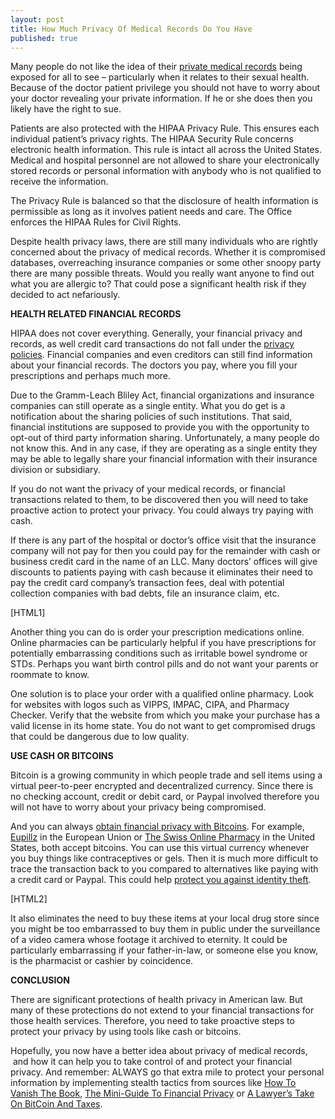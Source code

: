 ```yaml
---
layout: post
title: How Much Privacy Of Medical Records Do You Have
published: true
---
```

<p>Many people do not like the idea of their <a title="privacy of medical records" href="http://www.howtovanish.com/2012/05/privacy-of-medical-records/" target="_blank">private medical records</a> being exposed for all to see – particularly when it relates to their sexual health. Because of the doctor patient privilege you should not have to worry about your doctor revealing your private information. If he or she does then you likely have the right to sue.</p>
<p>Patients are also protected with the HIPAA Privacy Rule. This ensures each individual patient’s privacy rights. The HIPAA Security Rule concerns electronic health information. This rule is intact all across the United States. Medical and hospital personnel are not allowed to share your electronically stored records or personal information with anybody who is not qualified to receive the information.</p>
<p>The Privacy Rule is balanced so that the disclosure of health information is permissible as long as it involves patient needs and care. The Office enforces the HIPAA Rules for Civil Rights.</p>
<p>Despite health privacy laws, there are still many individuals who are rightly concerned about the privacy of medical records. Whether it is compromised databases, overreaching insurance companies or some other snoopy party there are many possible threats. Would you really want anyone to find out what you are allergic to? That could pose a significant health risk if they decided to act nefariously.</p>
<p><strong>HEALTH RELATED FINANCIAL RECORDS</strong></p>
<p>HIPAA does not cover everything. Generally, your financial privacy and records, as well credit card transactions do not fall under the <a title="privacy policies" href="http://www.howtovanish.com/2009/12/privacy-policies-a-misleading-misnomer/">privacy policies</a>. Financial companies and even creditors can still find information about your financial records. The doctors you pay, where you fill your prescriptions and perhaps much more.</p>
<p>Due to the Gramm-Leach Bliley Act, financial organizations and insurance companies can still operate as a single entity. What you do get is a notification about the sharing policies of such institutions. That said, financial institutions are supposed to provide you with the opportunity to opt-out of third party information sharing. Unfortunately, a many people do not know this. And in any case, if they are operating as a single entity they may be able to legally share your financial information with their insurance division or subsidiary.</p>
<p>If you do not want the privacy of your medical records, or financial transactions related to them, to be discovered then you will need to take proactive action to protect your privacy. You could always try paying with cash.</p>
<p>If there is any part of the hospital or doctor’s office visit that the insurance company will not pay for then you could pay for the remainder with cash or business credit card in the name of an LLC. Many doctors’ offices will give discounts to patients paying with cash because it eliminates their need to pay the credit card company’s transaction fees, deal with potential collection companies with bad debts, file an insurance claim, etc.</p>
<p>[HTML1]</p>
<p>Another thing you can do is order your prescription medications online. Online pharmacies can be particularly helpful if you have prescriptions for potentially embarrassing conditions such as irritable bowel syndrome or STDs. Perhaps you want birth control pills and do not want your parents or roommate to know.</p>
<p>One solution is to place your order with a qualified online pharmacy. Look for websites with logos such as VIPPS, IMPAC, CIPA, and Pharmacy Checker. Verify that the website from which you make your purchase has a valid license in its home state. You do not want to get compromised drugs that could be dangerous due to low quality.</p>
<p><strong>USE CASH OR BITCOINS</strong></p>
<p>Bitcoin is a growing community in which people trade and sell items using a virtual peer-to-peer encrypted and decentralized currency. Since there is no checking account, credit or debit card, or Paypal involved therefore you will not have to worry about your privacy being compromised.</p>
<p>And you can always <a title="obtain financial privacy with bitcoins" href="http://www.howtovanish.com/2012/04/bitcoin-how-to-obtain-financial-privacy/">obtain financial privacy with Bitcoins</a>. For example, <a title="eupillz" href="http://www.eupillz.com/" target="_blank">Eupillz</a> in the European Union or <a title="the swiss pharmacy" href="http://www.theswisspharmacy.com/" target="_blank">The Swiss Online Pharmacy</a> in the United States, both accept bitcoins. You can use this virtual currency whenever you buy things like contraceptives or gels. Then it is much more difficult to trace the transaction back to you compared to alternatives like paying with a credit card or Paypal. This could help <a title="protect from identity theft" href="http://www.howtovanish.com/2012/04/bitcoin-how-to-obtain-financial-privacy/" target="_blank">protect you against identity theft</a>.</p>
<p>[HTML2]</p>
<p>It also eliminates the need to buy these items at your local drug store since you might be too embarrassed to buy them in public under the surveillance of a video camera whose footage it archived to eternity. It could be particularly embarrassing if your father-in-law, or someone else you know, is the pharmacist or cashier by coincidence.</p>
<p><strong>CONCLUSION</strong></p>
<p>There are significant protections of health privacy in American law. But many of these protections do not extend to your financial transactions for those health services. Therefore, you need to take proactive steps to protect your privacy by using tools like cash or bitcoins.</p>
<p>Hopefully, you now have a better idea about privacy of medical records,  and how it can help you to take control of and protect your financial privacy. And remember: ALWAYS go that extra mile to protect your personal information by implementing stealth tactics from sources like <a title="Privacy" href="http://www.howtovanish.com/products/how-to-vanish-book/">How To Vanish The Book</a>, <a title="Free Financial Privacy Guide" href="https://www.coindl.com/page/author/61" target="_blank">The Mini-Guide To Financial Privacy</a> or <a title="a lawyer's take on bitcoin and taxes" href="https://www.coindl.com/page/author/61" target="_blank">A Lawyer’s Take On BitCoin And Taxes</a>.</p>
